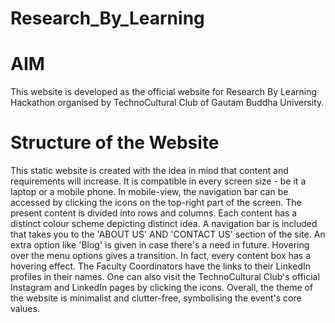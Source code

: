 # Research_By_Learning

# AIM
This website is developed as the official website for Research By Learning Hackathon organised by TechnoCultural Club of Gautam Buddha University.

# Structure of the Website
This static website is created with the idea in mind that content and requirements will increase.
It is compatible in every screen size - be it a laptop or a mobile phone.
In mobile-view, the navigation bar can be accessed by clicking the icons on the top-right part of the screen.
The present content is divided into rows and columns.
Each content has a distinct colour scheme depicting distinct idea.
A navigation bar is included that takes you to the 'ABOUT US' AND 'CONTACT US' section of the site.
An extra option like 'Blog' is given in case there's a need in future.
Hovering over the menu options gives a transition. 
In fact, every content box has a hovering effect.
The Faculty Coordinators have the links to their LinkedIn profiles in their names.
One can also visit the TechnoCultural Club's official Instagram and LinkedIn pages by clicking the icons.
Overall, the theme of the website is minimalist and clutter-free, symbolising the event's core values.

